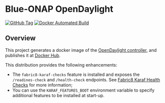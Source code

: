 # Blue-ONAP OpenDaylight

[![GitHub Tag][gh-tag-badge]]()
[![Docker Automated Build][dockerhub-badge]][dockerhub]

## Overview

This project generates a docker image of the
[OpenDaylight controller](https://www.opendaylight.org/what-we-do/current-release/sodium), and publishes it at [Docker Hub][dockerhub].

This distribution provides the following enhancements:

* The `fabric8-karaf-checks` feature is installed and exposes the `/readines-check` and `/health-check` endpoints. See [Fabric8 Karaf Health Checks][karaf-checks] for more information;
* You can use the `KARAF_FEATURES_BOOT` environment variable to specify additional features to be installed at start-up.

[dockerhub]:                  https://hub.docker.com/r/blueonap/opendaylight/
[dockerhub-badge]:            https://img.shields.io/docker/cloud/automated/blueonap/opendaylight
[gh-tag-badge]:               https://img.shields.io/github/v/tag/blue-onap/opendaylight?label=Release
[karaf-checks]:               https://fabric8.io/guide/karaf.html#fabric8-karaf-health-checks

